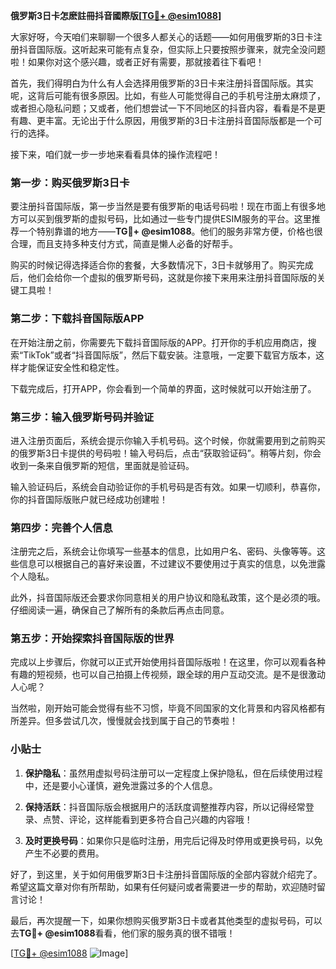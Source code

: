 **俄罗斯3日卡怎麽註冊抖音國際版[[TG💪+ @esim1088](https://t.me/s/esim1088)]**

大家好呀，今天咱们来聊聊一个很多人都关心的话题——如何用俄罗斯的3日卡注册抖音国际版。这听起来可能有点复杂，但实际上只要按照步骤来，就完全没问题啦！如果你对这个感兴趣，或者正好有需要，那就接着往下看吧！

首先，我们得明白为什么有人会选择用俄罗斯的3日卡来注册抖音国际版。其实呢，这背后可能有很多原因。比如，有些人可能觉得自己的手机号注册太麻烦了，或者担心隐私问题；又或者，他们想尝试一下不同地区的抖音内容，看看是不是更有趣、更丰富。无论出于什么原因，用俄罗斯的3日卡注册抖音国际版都是一个可行的选择。

接下来，咱们就一步一步地来看看具体的操作流程吧！

### 第一步：购买俄罗斯3日卡

要注册抖音国际版，第一步当然是要有俄罗斯的电话号码啦！现在市面上有很多地方可以买到俄罗斯的虚拟号码，比如通过一些专门提供ESIM服务的平台。这里推荐一个特别靠谱的地方——**TG💪+ @esim1088**。他们的服务非常方便，价格也很合理，而且支持多种支付方式，简直是懒人必备的好帮手。

购买的时候记得选择适合你的套餐，大多数情况下，3日卡就够用了。购买完成后，他们会给你一个虚拟的俄罗斯号码，这就是你接下来用来注册抖音国际版的关键工具啦！

### 第二步：下载抖音国际版APP

在开始注册之前，你需要先下载抖音国际版的APP。打开你的手机应用商店，搜索“TikTok”或者“抖音国际版”，然后下载安装。注意哦，一定要下载官方版本，这样才能保证安全性和稳定性。

下载完成后，打开APP，你会看到一个简单的界面，这时候就可以开始注册了。

### 第三步：输入俄罗斯号码并验证

进入注册页面后，系统会提示你输入手机号码。这个时候，你就需要用到之前购买的俄罗斯3日卡提供的号码啦！输入号码后，点击“获取验证码”。稍等片刻，你会收到一条来自俄罗斯的短信，里面就是验证码。

输入验证码后，系统会自动验证你的手机号码是否有效。如果一切顺利，恭喜你，你的抖音国际版账户就已经成功创建啦！

### 第四步：完善个人信息

注册完之后，系统会让你填写一些基本的信息，比如用户名、密码、头像等等。这些信息可以根据自己的喜好来设置，不过建议不要使用过于真实的信息，以免泄露个人隐私。

此外，抖音国际版还会要求你同意相关的用户协议和隐私政策，这个是必须的哦。仔细阅读一遍，确保自己了解所有的条款后再点击同意。

### 第五步：开始探索抖音国际版的世界

完成以上步骤后，你就可以正式开始使用抖音国际版啦！在这里，你可以观看各种有趣的短视频，也可以自己拍摄上传视频，跟全球的用户互动交流。是不是很激动人心呢？

当然啦，刚开始可能会觉得有些不习惯，毕竟不同国家的文化背景和内容风格都有所差异。但多尝试几次，慢慢就会找到属于自己的节奏啦！

### 小贴士

1. **保护隐私**：虽然用虚拟号码注册可以一定程度上保护隐私，但在后续使用过程中，还是要小心谨慎，避免泄露过多的个人信息。
   
2. **保持活跃**：抖音国际版会根据用户的活跃度调整推荐内容，所以记得经常登录、点赞、评论，这样能看到更多符合自己兴趣的内容哦！

3. **及时更换号码**：如果你只是临时注册，用完后记得及时停用或更换号码，以免产生不必要的费用。

好了，到这里，关于如何用俄罗斯3日卡注册抖音国际版的全部内容就介绍完了。希望这篇文章对你有所帮助，如果有任何疑问或者需要进一步的帮助，欢迎随时留言讨论！

最后，再次提醒一下，如果你想购买俄罗斯3日卡或者其他类型的虚拟号码，可以去**TG💪+ @esim1088**看看，他们家的服务真的很不错哦！

[[TG💪+ @esim1088](https://t.me/s/esim1088) ![Image](https://i.postimg.cc/4NQfJmqS/Snipaste-2025-05-13-00-14-12.png)]